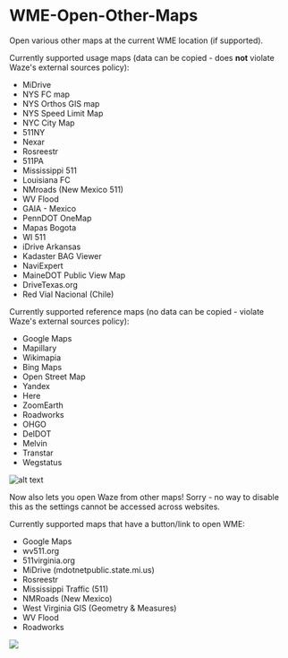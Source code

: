 # WME-Open-Other-Maps
Open various other maps at the current WME location (if supported).

Currently supported usage maps (data can be copied - does **not** violate Waze's external sources policy):
* MiDrive
* NYS FC map
* NYS Orthos GIS map
* NYS Speed Limit Map
* NYC City Map
* 511NY
* Nexar
* Rosreestr
* 511PA
* Mississippi 511
* Louisiana FC
* NMroads (New Mexico 511)
* WV Flood
* GAIA - Mexico
* PennDOT OneMap
* Mapas Bogota
* WI 511
* iDrive Arkansas
* Kadaster BAG Viewer
* NaviExpert
* MaineDOT Public View Map
* DriveTexas.org
* Red Vial Nacional (Chile)

Currently supported reference maps (no data can be copied - violate Waze's external sources policy):
* Google Maps
* Mapillary
* Wikimapia
* Bing Maps
* Open Street Map
* Yandex
* Here
* ZoomEarth
* Roadworks
* OHGO
* DelDOT
* Melvin
* Transtar
* Wegstatus

![alt text](https://imgur.com/V1QODfB.png)


Now also lets you open Waze from other maps!  Sorry - no way to disable this as the settings cannot be accessed across websites.

Currently supported maps that have a button/link to open WME:
* Google Maps
* wv511.org
* 511virginia.org
* MiDrive (mdotnetpublic.state.mi.us)
* Rosreestr
* Mississippi Traffic (511)
* NMRoads (New Mexico)
* West Virginia GIS (Geometry & Measures)
* WV Flood
* Roadworks

![](https://imgur.com/JFr1zx6.png)
